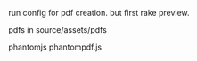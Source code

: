 run config for pdf creation.  but first rake preview.

pdfs in source/assets/pdfs

phantomjs phantompdf.js